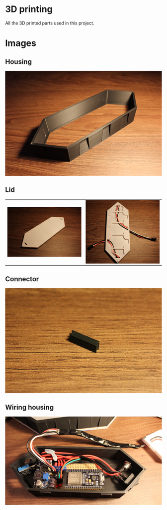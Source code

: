 # 3D printing

All the 3D printed parts used in this project.


# Images

## Housing
![housing](/3d_printing/imgs/housing.JPG)


## Lid
|                                             |                                             |
|---------------------------------------------|---------------------------------------------|
| ![lid img1](/3d_printing/imgs/lid_img1.JPG) | ![lid img2](/3d_printing/imgs/lid_img2.JPG) |


## Connector
![connector](/3d_printing/imgs/connector.JPG)


## Wiring housing
![wiring housing](/3d_printing/imgs/wiring_housing.JPG)